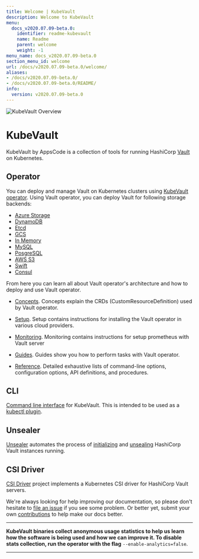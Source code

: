 ```yaml
---
title: Welcome | KubeVault
description: Welcome to KubeVault
menu:
  docs_v2020.07.09-beta.0:
    identifier: readme-kubevault
    name: Readme
    parent: welcome
    weight: -1
menu_name: docs_v2020.07.09-beta.0
section_menu_id: welcome
url: /docs/v2020.07.09-beta.0/welcome/
aliases:
- /docs/v2020.07.09-beta.0/
- /docs/v2020.07.09-beta.0/README/
info:
  version: v2020.07.09-beta.0
---
```


![KubeVault Overview](/docs/v2020.07.09-beta.0/images/kubevault-overview.svg)

# KubeVault

KubeVault by AppsCode is a collection of tools for running HashiCorp [Vault](https://www.vaultproject.io/) on Kubernetes. 

## Operator
You can deploy and manage Vault on Kubernetes clusters using [KubeVault operator](https://github.com/kubevault/operator). Using Vault operator, you can deploy Vault for following storage backends:

- [Azure Storage](/docs/v2020.07.09-beta.0/concepts/vault-server-crds/storage/azure)
- [DynamoDB](/docs/v2020.07.09-beta.0/concepts/vault-server-crds/storage/dynamodb)
- [Etcd](/docs/v2020.07.09-beta.0/concepts/vault-server-crds/storage/etcd)
- [GCS](/docs/v2020.07.09-beta.0/concepts/vault-server-crds/storage/gcs)
- [In Memory](/docs/v2020.07.09-beta.0/concepts/vault-server-crds/storage/inmem)
- [MySQL](/docs/v2020.07.09-beta.0/concepts/vault-server-crds/storage/mysql)
- [PosgreSQL](/docs/v2020.07.09-beta.0/concepts/vault-server-crds/storage/postgresql)
- [AWS S3](/docs/v2020.07.09-beta.0/concepts/vault-server-crds/storage/s3)
- [Swift](/docs/v2020.07.09-beta.0/concepts/vault-server-crds/storage/swift)
- [Consul](/docs/v2020.07.09-beta.0/concepts/vault-server-crds/storage/consul)

From here you can learn all about Vault operator's architecture and how to deploy and use Vault operator.

- [Concepts](/docs/v2020.07.09-beta.0/concepts/). Concepts explain the CRDs (CustomResourceDefinition) used by Vault operator.

- [Setup](/docs/v2020.07.09-beta.0/setup/). Setup contains instructions for installing
  the Vault operator in various cloud providers.

- [Monitoring](/docs/v2020.07.09-beta.0/guides/monitoring). Monitoring contains instructions for setup prometheus with Vault server

- [Guides](/docs/v2020.07.09-beta.0/guides/). Guides show you how to perform tasks with Vault operator.

- [Reference](/docs/v2020.07.09-beta.0/reference/). Detailed exhaustive lists of
command-line options, configuration options, API definitions, and procedures.

## CLI

[Command line interface](https://github.com/kubevault/cli) for KubeVault. This is intended to be used as a [kubectl plugin](https://kubernetes.io/docs/tasks/extend-kubectl/kubectl-plugins/).

## Unsealer

[Unsealer](https://github.com/kubevault/unsealer) automates the process of [initializing](https://www.vaultproject.io/docs/commands/operator/init.html) and [unsealing](https://www.vaultproject.io/docs/concepts/seal.html#unsealing) HashiCorp Vault instances running.

## CSI Driver

[CSI Driver](https://github.com/kubevault/csi-driver) project implements a Kubernetes CSI driver for HashiCorp Vault servers.

We're always looking for help improving our documentation, so please don't hesitate to [file an issue](https://github.com/kubevault/project/issues/new) if you see some problem. Or better yet, submit your own [contributions](/docs/v2020.07.09-beta.0/CONTRIBUTING) to help
make our docs better.

---

**KubeVault binaries collect anonymous usage statistics to help us learn how the software is being used and how we can improve it. To disable stats collection, run the operator with the flag** `--enable-analytics=false`.

---
